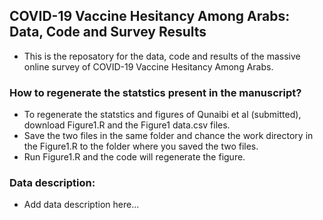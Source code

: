 ## COVID-19 Vaccine Hesitancy Among Arabs: Data, Code and Survey Results

- This is the reposatory for the data, code and results of the massive online survey of COVID-19 Vaccine Hesitancy Among Arabs.

### How to regenerate the statstics present in the manuscript?
- To regenerate the statstics and figures of Qunaibi et al (submitted), download Figure1.R and the Figure1 data.csv files.
- Save the two files in the same folder and chance the work directory in the Figure1.R to the folder where you saved the two files. 
- Run Figure1.R and the code will regenerate the figure.

### Data description:
- Add data description here...
